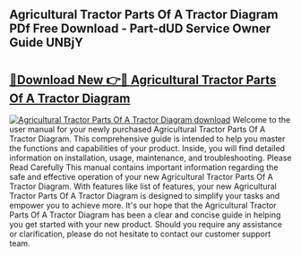## Agricultural Tractor Parts Of A Tractor Diagram PDf Free Download - Part-dUD Service Owner Guide UNBjY

# <h2><a href="http://dfszyqg.blite.top/?on=Agricultural+Tractor+Parts+Of+A+Tractor+Diagram">🔗Download New 👉🔴 Agricultural Tractor Parts Of A Tractor Diagram</a></h2>

[![Agricultural Tractor Parts Of A Tractor Diagram download](https://i.imgur.com/lujVjoI.png)](http://dfszyqg.blite.top/?on=Agricultural+Tractor+Parts+Of+A+Tractor+Diagram)
Welcome to the user manual for your newly purchased Agricultural Tractor Parts Of A Tractor Diagram. This comprehensive guide is intended to help you master the functions and capabilities of your product. Inside, you will find detailed information on installation, usage, maintenance, and troubleshooting. Please Read Carefully This manual contains important information regarding the safe and effective operation of your new Agricultural Tractor Parts Of A Tractor Diagram. With features like list of features, your new Agricultural Tractor Parts Of A Tractor Diagram is designed to simplify your tasks and empower you to achieve more. It's our hope that the Agricultural Tractor Parts Of A Tractor Diagram has been a clear and concise guide in helping you get started with your new product. Should you require any assistance or clarification, please do not hesitate to contact our customer support team.
